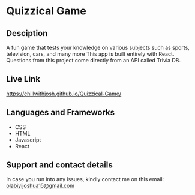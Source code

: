 # Quizzical Game

## Desciption
A fun game that tests your knowledge on various subjects such as sports, television, cars, and many more This app is built entirely with React. Questions from this project come directly from an API called Trivia DB.

## Live Link 
https://chillwithjosh.github.io/Quizzical-Game/

## Languages and Frameworks
* CSS
* HTML
* Javascript
* React

## Support and contact details
In case you run into any issues, kindly contact me on this email: olabiyijoshua15@gmail.com
